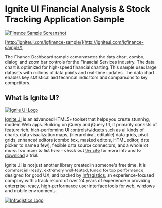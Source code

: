 ﻿# Ignite UI Financial Analysis & Stock Tracking Application Sample

[![Finance Sample Screenshot](http://igniteui.com/images/marketing/app-samples/igfinance-sample.png)](http://igniteui.com/igfinance-sample/)

[http://igniteui.com/igfinance-sample/](http://igniteui.com/igfinance-sample/)

The Finance Dashboard sample demonstrates the data chart, combo, dialog, and zoom bar controls for the Financial Services industry. The data chart is optimized for high-speed financial charting. This sample uses large datasets with millions of data points and real-time updates. The data chart enables key statistical and technical indicators and comparisons to key competitors.

## What is Ignite UI?
[![Ignite UI Logo](http://infragistics-blogs.github.io/github-assets/logos/igniteui.png)](http://igniteui.com)

[Ignite UI](http://igniteui.com/) is an advanced HTML5+ toolset that helps you create stunning, modern Web apps. Building on jQuery and jQuery UI, it primarily consists of feature rich, high-performing UI controls/widgets such as all kinds of charts, data visualization maps, (hierarchical, editable) data grids, pivot grids, enhanced editors (combo box, masked editors, HTML editor, date picker, to name a few), flexible data source connectors, and a whole lot more.  Too many to list here - check out [the site](http://igniteui.com/) for more info and to [download](https://igniteui.com/download) a trial.

Ignite UI is not just another library created in someone's free time. It is commercial-ready, extremely well-tested, tuned for top performance, designed for good UX, and backed by [Infragistics](http://www.infragistics.com/), an experience-focused company with a track record of over 24 years of experience in providing enterprise-ready, high-performance user interface tools for web, windows and mobile environments.

[![Infragistics Logo](http://infragistics-blogs.github.io/github-assets/logos/infragistics.png)](http://infragistics.com)
